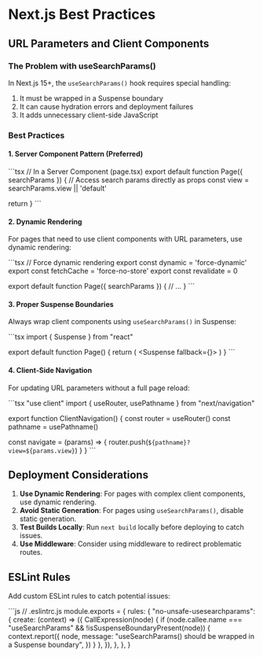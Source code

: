 # Next.js Best Practices

## URL Parameters and Client Components

### The Problem with useSearchParams()

In Next.js 15+, the `useSearchParams()` hook requires special handling:

1. It must be wrapped in a Suspense boundary
2. It can cause hydration errors and deployment failures
3. It adds unnecessary client-side JavaScript

### Best Practices

#### 1. Server Component Pattern (Preferred)

\`\`\`tsx
// In a Server Component (page.tsx)
export default function Page({ searchParams }) {
  // Access search params directly as props
  const view = searchParams.view || 'default'
  
  return <ClientComponent view={view} />
}
\`\`\`

#### 2. Dynamic Rendering

For pages that need to use client components with URL parameters, use dynamic rendering:

\`\`\`tsx
// Force dynamic rendering
export const dynamic = 'force-dynamic'
export const fetchCache = 'force-no-store'
export const revalidate = 0

export default function Page({ searchParams }) {
  // ...
}
\`\`\`

#### 3. Proper Suspense Boundaries

Always wrap client components using `useSearchParams()` in Suspense:

\`\`\`tsx
import { Suspense } from "react"

export default function Page() {
  return (
    <Suspense fallback={<Loading />}>
      <ClientComponentWithSearchParams />
    </Suspense>
  )
}
\`\`\`

#### 4. Client-Side Navigation

For updating URL parameters without a full page reload:

\`\`\`tsx
"use client"
import { useRouter, usePathname } from "next/navigation"

export function ClientNavigation() {
  const router = useRouter()
  const pathname = usePathname()
  
  const navigate = (params) => {
    router.push(`${pathname}?view=${params.view}`)
  }
}
\`\`\`

## Deployment Considerations

1. **Use Dynamic Rendering**: For pages with complex client components, use dynamic rendering.
2. **Avoid Static Generation**: For pages using `useSearchParams()`, disable static generation.
3. **Test Builds Locally**: Run `next build` locally before deploying to catch issues.
4. **Use Middleware**: Consider using middleware to redirect problematic routes.

## ESLint Rules

Add custom ESLint rules to catch potential issues:

\`\`\`js
// .eslintrc.js
module.exports = {
  rules: {
    "no-unsafe-usesearchparams": {
      create: (context) => ({
        CallExpression(node) {
          if (node.callee.name === "useSearchParams" && !isSuspenseBoundaryPresent(node)) {
            context.report({
              node,
              message: "useSearchParams() should be wrapped in a Suspense boundary",
            })
          }
        },
      }),
    },
  },
}

